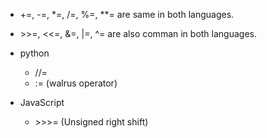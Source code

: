 - +=, -=, *=, /=, %=, **= are same in both languages.
- \>>=, <<=, &=, |=, ^=  are also comman in both languages.

- python
    - //= 
    - := (walrus operator)

- JavaScript
    - \>>>= (Unsigned right shift)
